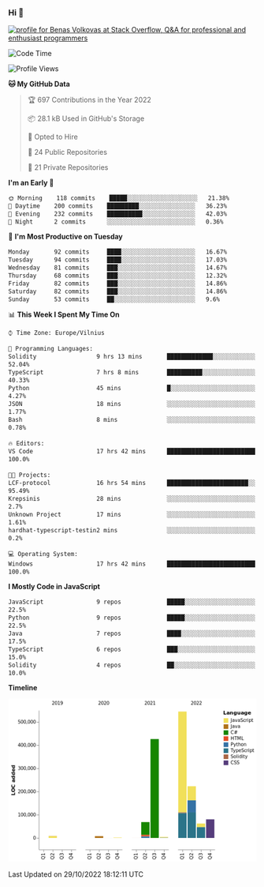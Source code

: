 ### Hi 👋
<a href="https://stackoverflow.com/users/14954249/benas-volkovas"><img src="https://stackoverflow.com/users/flair/14954249.png?theme=dark" width="208" height="58" alt="profile for Benas Volkovas at Stack Overflow, Q&amp;A for professional and enthusiast programmers" title="profile for Benas Volkovas at Stack Overflow, Q&amp;A for professional and enthusiast programmers"></a>

<!--START_SECTION:waka-->
![Code Time](http://img.shields.io/badge/Code%20Time-1%2C025%20hrs%2022%20mins-blue)

![Profile Views](http://img.shields.io/badge/Profile%20Views-0-blue)

**🐱 My GitHub Data** 

> 🏆 697 Contributions in the Year 2022
 > 
> 📦 28.1 kB Used in GitHub's Storage 
 > 
> 💼 Opted to Hire
 > 
> 📜 24 Public Repositories 
 > 
> 🔑 21 Private Repositories  
 > 
**I'm an Early 🐤** 

```text
🌞 Morning    118 commits    █████░░░░░░░░░░░░░░░░░░░░   21.38% 
🌆 Daytime    200 commits    █████████░░░░░░░░░░░░░░░░   36.23% 
🌃 Evening    232 commits    ██████████░░░░░░░░░░░░░░░   42.03% 
🌙 Night      2 commits      ░░░░░░░░░░░░░░░░░░░░░░░░░   0.36%

```
📅 **I'm Most Productive on Tuesday** 

```text
Monday       92 commits     ████░░░░░░░░░░░░░░░░░░░░░   16.67% 
Tuesday      94 commits     ████░░░░░░░░░░░░░░░░░░░░░   17.03% 
Wednesday    81 commits     ███░░░░░░░░░░░░░░░░░░░░░░   14.67% 
Thursday     68 commits     ███░░░░░░░░░░░░░░░░░░░░░░   12.32% 
Friday       82 commits     ███░░░░░░░░░░░░░░░░░░░░░░   14.86% 
Saturday     82 commits     ███░░░░░░░░░░░░░░░░░░░░░░   14.86% 
Sunday       53 commits     ██░░░░░░░░░░░░░░░░░░░░░░░   9.6%

```


📊 **This Week I Spent My Time On** 

```text
⌚︎ Time Zone: Europe/Vilnius

💬 Programming Languages: 
Solidity                 9 hrs 13 mins       █████████████░░░░░░░░░░░░   52.04% 
TypeScript               7 hrs 8 mins        ██████████░░░░░░░░░░░░░░░   40.33% 
Python                   45 mins             █░░░░░░░░░░░░░░░░░░░░░░░░   4.27% 
JSON                     18 mins             ░░░░░░░░░░░░░░░░░░░░░░░░░   1.77% 
Bash                     8 mins              ░░░░░░░░░░░░░░░░░░░░░░░░░   0.78%

🔥 Editors: 
VS Code                  17 hrs 42 mins      █████████████████████████   100.0%

🐱‍💻 Projects: 
LCF-protocol             16 hrs 54 mins      ███████████████████████░░   95.49% 
Krepsinis                28 mins             ░░░░░░░░░░░░░░░░░░░░░░░░░   2.7% 
Unknown Project          17 mins             ░░░░░░░░░░░░░░░░░░░░░░░░░   1.61% 
hardhat-typescript-testin2 mins              ░░░░░░░░░░░░░░░░░░░░░░░░░   0.2%

💻 Operating System: 
Windows                  17 hrs 42 mins      █████████████████████████   100.0%

```

**I Mostly Code in JavaScript** 

```text
JavaScript               9 repos             █████░░░░░░░░░░░░░░░░░░░░   22.5% 
Python                   9 repos             █████░░░░░░░░░░░░░░░░░░░░   22.5% 
Java                     7 repos             ████░░░░░░░░░░░░░░░░░░░░░   17.5% 
TypeScript               6 repos             ███░░░░░░░░░░░░░░░░░░░░░░   15.0% 
Solidity                 4 repos             ██░░░░░░░░░░░░░░░░░░░░░░░   10.0%

```


**Timeline**

![Chart not found](https://raw.githubusercontent.com/BenasVolkovas/BenasVolkovas/main/charts/bar_graph.png) 


 Last Updated on 29/10/2022 18:12:11 UTC
<!--END_SECTION:waka-->
